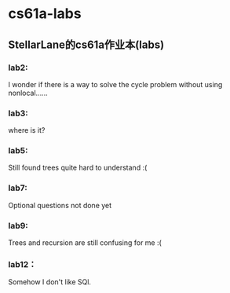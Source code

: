 # cs61a-labs
## StellarLane的cs61a作业本(labs)
### lab2: 
I wonder if there is a way to solve the cycle problem without using nonlocal......

### lab3: 
where is it?

### lab5: 
Still found trees quite hard to understand :(

### lab7: 
Optional questions not done yet

### lab9:
Trees and recursion are still confusing for me :(

### lab12：
Somehow I don't like SQl.
